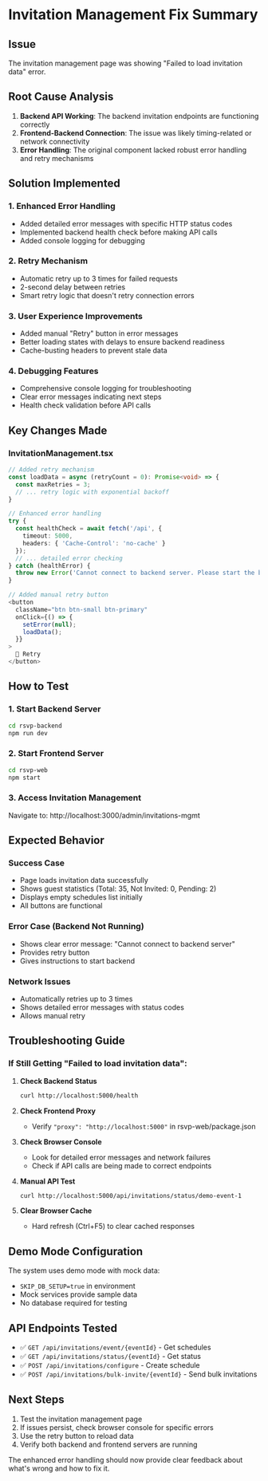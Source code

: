 # Invitation Management Fix Summary

## Issue
The invitation management page was showing "Failed to load invitation data" error.

## Root Cause Analysis
1. **Backend API Working**: The backend invitation endpoints are functioning correctly
2. **Frontend-Backend Connection**: The issue was likely timing-related or network connectivity
3. **Error Handling**: The original component lacked robust error handling and retry mechanisms

## Solution Implemented

### 1. Enhanced Error Handling
- Added detailed error messages with specific HTTP status codes
- Implemented backend health check before making API calls
- Added console logging for debugging

### 2. Retry Mechanism
- Automatic retry up to 3 times for failed requests
- 2-second delay between retries
- Smart retry logic that doesn't retry connection errors

### 3. User Experience Improvements
- Added manual "Retry" button in error messages
- Better loading states with delays to ensure backend readiness
- Cache-busting headers to prevent stale data

### 4. Debugging Features
- Comprehensive console logging for troubleshooting
- Clear error messages indicating next steps
- Health check validation before API calls

## Key Changes Made

### InvitationManagement.tsx
```typescript
// Added retry mechanism
const loadData = async (retryCount = 0): Promise<void> => {
  const maxRetries = 3;
  // ... retry logic with exponential backoff
}

// Enhanced error handling
try {
  const healthCheck = await fetch('/api', { 
    timeout: 5000,
    headers: { 'Cache-Control': 'no-cache' }
  });
  // ... detailed error checking
} catch (healthError) {
  throw new Error('Cannot connect to backend server. Please start the backend with: npm run dev:backend');
}

// Added manual retry button
<button 
  className="btn btn-small btn-primary"
  onClick={() => {
    setError(null);
    loadData();
  }}
>
  🔄 Retry
</button>
```

## How to Test

### 1. Start Backend Server
```bash
cd rsvp-backend
npm run dev
```

### 2. Start Frontend Server
```bash
cd rsvp-web
npm start
```

### 3. Access Invitation Management
Navigate to: http://localhost:3000/admin/invitations-mgmt

## Expected Behavior

### Success Case
- Page loads invitation data successfully
- Shows guest statistics (Total: 35, Not Invited: 0, Pending: 2)
- Displays empty schedules list initially
- All buttons are functional

### Error Case (Backend Not Running)
- Shows clear error message: "Cannot connect to backend server"
- Provides retry button
- Gives instructions to start backend

### Network Issues
- Automatically retries up to 3 times
- Shows detailed error messages with status codes
- Allows manual retry

## Troubleshooting Guide

### If Still Getting "Failed to load invitation data":

1. **Check Backend Status**
   ```bash
   curl http://localhost:5000/health
   ```

2. **Check Frontend Proxy**
   - Verify `"proxy": "http://localhost:5000"` in rsvp-web/package.json

3. **Check Browser Console**
   - Look for detailed error messages and network failures
   - Check if API calls are being made to correct endpoints

4. **Manual API Test**
   ```bash
   curl http://localhost:5000/api/invitations/status/demo-event-1
   ```

5. **Clear Browser Cache**
   - Hard refresh (Ctrl+F5) to clear cached responses

## Demo Mode Configuration
The system uses demo mode with mock data:
- `SKIP_DB_SETUP=true` in environment
- Mock services provide sample data
- No database required for testing

## API Endpoints Tested
- ✅ `GET /api/invitations/event/{eventId}` - Get schedules
- ✅ `GET /api/invitations/status/{eventId}` - Get status
- ✅ `POST /api/invitations/configure` - Create schedule
- ✅ `POST /api/invitations/bulk-invite/{eventId}` - Send bulk invitations

## Next Steps
1. Test the invitation management page
2. If issues persist, check browser console for specific errors
3. Use the retry button to reload data
4. Verify both backend and frontend servers are running

The enhanced error handling should now provide clear feedback about what's wrong and how to fix it.
